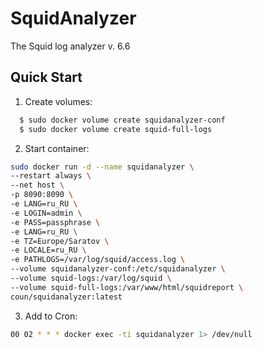 # SquidAnalyzer
The Squid log analyzer v. 6.6

## Quick Start

1. Create volumes:
```bash
  $ sudo docker volume create squidanalyzer-conf
  $ sudo docker volume create squid-full-logs
```

2. Start container:
```bash
sudo docker run -d --name squidanalyzer \
--restart always \
--net host \
-p 8090:8090 \
-e LANG=ru_RU \
-e LOGIN=admin \
-e PASS=passphrase \
-e LANG=ru_RU \
-e TZ=Europe/Saratov \
-e LOCALE=ru_RU \
-e PATHLOGS=/var/log/squid/access.log \
--volume squidanalyzer-conf:/etc/squidanalyzer \
--volume squid-logs:/var/log/squid \
--volume squid-full-logs:/var/www/html/squidreport \
coun/squidanalyzer:latest
```
3. Add to Cron:
```bash
00 02 * * * docker exec -ti squidanalyzer 1> /dev/null
```

